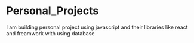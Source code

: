 # Personal_Projects
I am building personal project using javascript and their libraries like react and freamwork with using database
